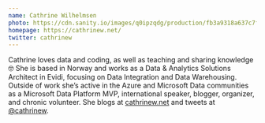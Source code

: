 ```yaml
---
name: Cathrine Wilhelmsen
photo: https://cdn.sanity.io/images/q0ipzqdg/production/fb3a9318a637c7fefcfc6830807827bf59d3f76b-1080x1080.png
homepage: https://cathrinew.net/
twitter: cathrinew
---
```


Cathrine loves data and coding, as well as teaching and sharing knowledge 🤓 She is based in Norway and works as a Data & Analytics Solutions Architect in Evidi, focusing on Data Integration and Data Warehousing. Outside of work she’s active in the Azure and Microsoft Data communities as a Microsoft Data Platform MVP, international speaker, blogger, organizer, and chronic volunteer. She blogs at [cathrinew.net](https://cathrinew.net/) and tweets at [@cathrinew](https://twitter.com/cathrinew).